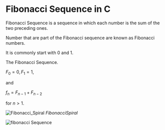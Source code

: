 # Fibonacci Sequence in C

Fibonacci Sequence is a sequence in which each number is the sum of the two preceding ones.

Number that are part of the Fibonacci sequence are known as Fibonacci numbers.

It is commonly start with 0 and 1.

The Fibonacci Sequence.


$F_{0} = 0,     F_{1} = 1,$

and

$f_{n} = F_{n - 1}  +   F_{n - 2}$

for $n > 1.$

![Fibonacci_Spiral](\Fibonacci_Spiral.svg.png)
$Fibonacci Spiral$


![fibonacci Sequence](/fibonacci.png)
